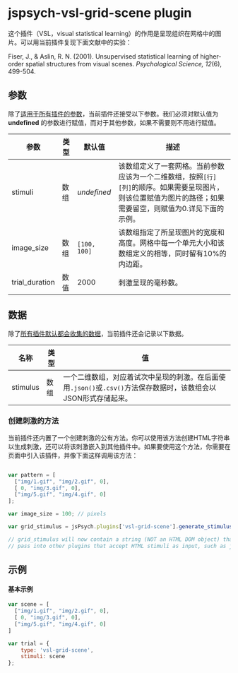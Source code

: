 # jspsych-vsl-grid-scene plugin

这个插件（VSL，visual statistical learning）的作用是呈现组织在网格中的图片。可以用当前插件复现下面文献中的实验：

Fiser, J., & Aslin, R. N. (2001). Unsupervised statistical learning of higher-order spatial structures from visual scenes. *Psychological Science, 12*(6), 499-504.

## 参数

除了[适用于所有插件的参数](/overview/plugins.html#parameters-available-in-all-plugins)，当前插件还接受以下参数。我们必须对默认值为 **undefined** 的参数进行赋值，而对于其他参数，如果不需要则不用进行赋值。

| 参数           | 类型 | 默认值       | 描述                                                         |
| -------------- | ---- | ------------ | ------------------------------------------------------------ |
| stimuli        | 数组 | *undefined*  | 该数组定义了一套网格。当前参数应该为一个二维数组，按照`[行][列]`的顺序。如果需要呈现图片，则该位置赋值为图片的路径；如果需要留空，则赋值为0.详见下面的示例。 |
| image_size     | 数组 | `[100, 100]` | 该数组指定了所呈现图片的宽度和高度。网格中每一个单元大小和该数组定义的相等，同时留有10%的内边距。 |
| trial_duration | 数值 | 2000         | 刺激呈现的毫秒数。                                           |

## 数据

除了[所有插件默认都会收集的数据](/overview/plugins.html#data-collected-by-all-plugins)，当前插件还会记录以下数据。

| 名称     | 类型 | 值                                                           |
| -------- | ---- | ------------------------------------------------------------ |
| stimulus | 数组 | 一个二维数组，对应着试次中呈现的刺激。在后面使用`.json()`或`.csv()`方法保存数据时，该数组会以JSON形式存储起来。 |

### 创建刺激的方法

当前插件还内置了一个创建刺激的公有方法。你可以使用该方法创建HTML字符串以生成刺激，还可以将该刺激嵌入到其他插件中。如果要使用这个方法，你需要在页面中引入该插件，并像下面这样调用该方法：

```javascript

var pattern = [
  ["img/1.gif", "img/2.gif", 0],
  [ 0, "img/3.gif", 0],
  ["img/5.gif", "img/4.gif", 0]
];

var image_size = 100; // pixels

var grid_stimulus = jsPsych.plugins['vsl-grid-scene'].generate_stimulus(pattern, image_size);

// grid_stimulus will now contain a string (NOT an HTML DOM object) that you can
// pass into other plugins that accept HTML stimuli as input, such as jspsych-html-keyboard-response.

```

## 示例

#### 基本示例

```javascript
var scene = [
  ["img/1.gif", "img/2.gif", 0],
  [ 0, "img/3.gif", 0],
  ["img/5.gif", "img/4.gif", 0]
]

var trial = {
    type: 'vsl-grid-scene',
    stimuli: scene
};

```
